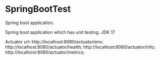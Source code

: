 # SpringBootTest
Spring boot application.

Spring boot application which has unit testing.
JDK 17 

Actuator url:
http://localhost:8080/actuator/env;
http://localhost:8080/actuator/health;
http://localhost:8080/actuator/info;
http://localhost:8080/actuator/metrics;

